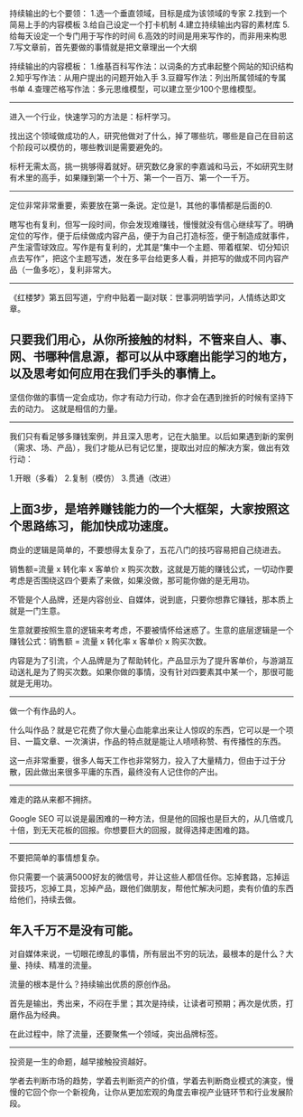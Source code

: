 
持续输出的七个要领：
1.选一个垂直领域，目标是成为该领域的专家
2.找到一个简易上手的内容模板
3.给自己设定一个打卡机制
4.建立持续输出内容的素材库
5.给每天设定一个专门用于写作的时间
6.高效的时间是用来写作的，而非用来构思
7.写文章前，首先要做的事情就是把文章理出一个大纲

持续输出的内容模板：
1.维基百科写作法：以词条的方式串起整个网站的知识结构
2.知乎写作法：从用户提出的问题开始入手
3.豆瓣写作法：列出所属领域的专属书单
4.查理芒格写作法：多元思维模型，可以建立至少100个思维模型。


---
进入一个行业，快速学习的方法是：标杆学习。

找出这个领域做成功的人，研究他做对了什么，掉了哪些坑，哪些是自己在目前这个阶段可以模仿的，哪些教训是需要避免的。

标杆无需太高，挑一挑够得着就好。研究数亿身家的李嘉诚和马云，不如研究生财有术里的高手，如果赚到第一个十万、第一个一百万、第一个一千万。

---
定位非常非常重要，索要放在第一条说。定位是1，其他的事情都是后面的0.

瞎写也有复利，但写一段时间，你会发现难赚钱，慢慢就没有信心继续写了。明确定位的写作，便于后续做成内容产品，便于为自己打造标签，便于制造成就事件，产生滚雪球效应。写作是有复利的，尤其是“集中一个主题、带着框架、切分知识点去写作”，把这个主题写透，发在多平台给更多人看，并把写的做成不同内容产品（一鱼多吃），复利非常大。

---
《红楼梦》第五回写道，宁府中贴着一副对联：世事洞明皆学问，人情练达即文章。

只要我们用心，从你所接触的材料，不管来自人、事、网、书哪种信息源，都可以从中琢磨出能学习的地方，以及思考如何应用在我们手头的事情上。
---
坚信你做的事情一定会成功，你才有动力行动，你才会在遇到挫折的时候有坚持下去的动力。
这就是相信的力量。

---
我们只有看足够多赚钱案例，并且深入思考，记在大脑里。以后如果遇到新的案例（需求、场、产品），我们才能从已有记忆里，提取出对应的解决方案，做出有效行动：

1.开眼（多看）
2.复制（模仿）
3.贯通（改进）

上面3步，是培养赚钱能力的一个大框架，大家按照这个思路练习，能加快成功速度。
---
商业的逻辑是简单的，不要想得太复杂了，五花八门的技巧容易把自己绕进去。

销售额=流量 x 转化率 x 客单价 x 购买次数，这就是万能的赚钱公式，一切动作要考虑是否围绕这四个要素了来做，如果没做，那可能你做的是无用功。

不管是个人品牌，还是内容创业、自媒体，说到底，只要你想靠它赚钱，那本质上就是一门生意。

生意就要按照生意的逻辑来考考虑，不要被情怀给迷惑了。生意的底层逻辑是一个赚钱公式：销售额 = 流量 x 转化率 x 客单价 x 购买次数。

内容是为了引流，个人品牌是为了帮助转化，产品显示为了提升客单价，与游湖互动送礼是为了购买次数。如果你做的事情，没有针对四要素其中某一个，那很可能就是无用功。

---
做一个有作品的人。

什么叫作品？就是它花费了你大量心血能拿出来让人惊叹的东西，它可以是一个项目、一篇文章、一次演讲，作品的特点就是能让人啧啧称赞、有传播性的东西。

这一点非常重要，很多人每天工作也非常努力，投入了大量精力，但由于过于分散，因此做出来很多平庸的东西，最终没有人记住你的产出。

---
难走的路从来都不拥挤。

Google SEO 可以说是最困难的一种方法，但是他的回报也是巨大的，从几倍或几十倍，到无天花板的回报。你想要巨大的回报，就得选择走困难的路。

---
不要把简单的事情想复杂。

你只需要一个装满5000好友的微信号，并让这些人都信任你。忘掉套路，忘掉运营技巧，忘掉工具，忘掉产品，跟他们做朋友，帮他忙解决问题，卖有价值的东西给他们，持续去做。

年入千万不是没有可能。
---
对自媒体来说，一切眼花缭乱的事情，所有层出不穷的玩法，最根本的是什么？大量、持续、精准的流量。

流量的根本是什么？持续输出优质的原创作品。

首先是输出，秀出来，不闷在手里；其次是持续，让读者可预期；再次是优质，打磨作品为经典。

在此过程中，除了流量，还要聚焦一个领域，突出品牌标签。

---

投资是一生的命题，越早接触投资越好。

学者去判断市场的趋势，学着去判断资产的价值，学着去判断商业模式的演变，慢慢的它回个你一个新视角，让你从更加宏观的角度去审视产业链环节和行业发展阶段。

